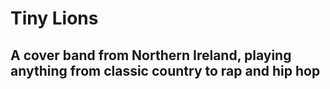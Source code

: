 # Tiny Lions


## A cover band from Northern Ireland, playing anything from classic country to rap and hip hop
